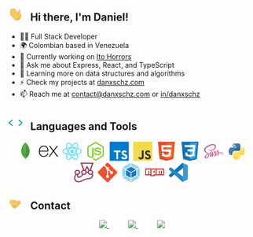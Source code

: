 ## <img src="img/waving.gif" alt="" width="30px"> &nbsp; Hi there, I'm Daniel!

- 👨‍💻 Full Stack Developer
- 🌍 Colombian based in Venezuela
- 🔭 Currently working on [Ito Horrors](https://ito.danxschz.com)
- 💬 Ask me about Express, React, and TypeScript
- 🌱 Learning more on data structures and algorithms
- ⚡ Check my projects at [danxschz.com](https://danxschz.com)
- 📫 Reach me at contact@danxschz.com or [in/danxschz](https://www.linkedin.com/in/danxschz/)

## <img src="img/code.gif" alt="" width="30px"> &nbsp; Languages and Tools

<p align="center">
  <img src="https://github.com/devicons/devicon/blob/master/icons/mongodb/mongodb-original.svg" title="MongoDB" alt="MongoDB" width="40" height="40"/>&nbsp;
  <img src="https://github.com/devicons/devicon/blob/master/icons/express/express-original.svg" title="Express" alt="Express" width="40" height="40"/>&nbsp;
  <img src="https://github.com/devicons/devicon/blob/master/icons/react/react-original.svg" title="React" alt="React" width="40" height="40"/>&nbsp;
  <img src="https://github.com/devicons/devicon/blob/master/icons/nodejs/nodejs-original.svg" title="Node.js" alt="Node.js" width="40" height="40"/>&nbsp;
  <img src="https://github.com/devicons/devicon/blob/master/icons/typescript/typescript-original.svg" title="TypeScript" alt="TypeScript" width="40" height="40"/>&nbsp;
  <img src="https://github.com/devicons/devicon/blob/master/icons/javascript/javascript-original.svg" title="JavaScript" alt="JavaScript" width="40" height="40"/>&nbsp;
  <img src="https://github.com/devicons/devicon/blob/master/icons/html5/html5-original.svg" title="HTML5" alt="HTML" width="40" height="40"/>&nbsp;
  <img src="https://github.com/devicons/devicon/blob/master/icons/css3/css3-original.svg"  title="CSS3" alt="CSS" width="40" height="40"/>&nbsp;
  <img src="https://github.com/devicons/devicon/blob/master/icons/sass/sass-original.svg" title="Sass" alt="Sass" width="40" height="40"/>&nbsp;
  <img src="https://github.com/devicons/devicon/blob/master/icons/python/python-original.svg" title="Python" alt="Python" width="40" height="40"/>&nbsp;
  <img src="https://github.com/devicons/devicon/blob/master/icons/jest/jest-plain.svg" title="Jest" alt="Jest" width="40" height="40"/>&nbsp; 
  <img src="https://github.com/devicons/devicon/blob/master/icons/git/git-original.svg" title="Git" alt="Git" width="40" height="40"/>&nbsp;
  <img src="https://github.com/devicons/devicon/blob/master/icons/webpack/webpack-original.svg" title="Webpack" alt="Webpack" width="40" height="40"/>&nbsp;
  <img src="https://github.com/devicons/devicon/blob/master/icons/npm/npm-original-wordmark.svg" title="npm" alt="npm" width="40" height="40"/>&nbsp;
  <img src="https://github.com/devicons/devicon/blob/master/icons/vscode/vscode-original.svg" title="VS Code" alt="VS Code" width="40" height="40"/>&nbsp;
</p>

## <img src="img/handshake.gif" alt="" width="30"> &nbsp; Contact

<p align="center">
  <a href="https://github.com/danxschz">
    <img src="https://img.shields.io/badge/github-%23100000.svg?&style=for-the-badge&logo=github&logoColor=white&link=mailto:https://github.com/danxschz">
  </a>
  &nbsp;&nbsp;&nbsp;&nbsp;&nbsp;&nbsp;&nbsp;&nbsp;&nbsp;
  <a href="mailto:contact@danxschz.com">
    <img src="https://img.shields.io/badge/gmail-D14836?&style=for-the-badge&logo=gmail&logoColor=white&link=mailto:contact@danxschz.com">
  </a>
  &nbsp;&nbsp;&nbsp;&nbsp;&nbsp;&nbsp;&nbsp;&nbsp;&nbsp;
  <a href="https://www.linkedin.com/in/danxschz">
    <img src="https://img.shields.io/badge/linkedin-%230077B5.svg?&style=for-the-badge&logo=linkedin&logoColor=white&link=mailto:https://www.linkedin.com/in/danxschz">
  </a>
</p>
